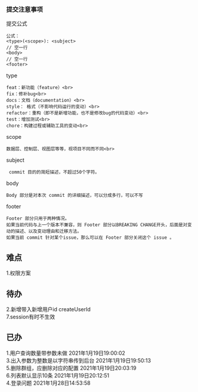 ### 提交注意事项
提交公式

    公式：
    <type>(<scope>): <subject>
    // 空一行
    <body>
    // 空一行
    <footer>
type

    feat：新功能（feature）<br>
    fix：修补bug<br>
    docs：文档（documentation）<br>
    style： 格式（不影响代码运行的变动）<br>
    refactor：重构（即不是新增功能，也不是修改bug的代码变动）<br>
    test：增加测试<br>
    chore：构建过程或辅助工具的变动<br>
scope <br>

    数据层、控制层、视图层等等，视项目不同而不同<br>
subject <br>

     commit 目的的简短描述，不超过50个字符。    
body <br>

    Body 部分是对本次 commit 的详细描述，可以分成多行，可以不写 
footer <br>

    Footer 部分只用于两种情况。
    如果当前代码与上一个版本不兼容，则 Footer 部分以BREAKING CHANGE开头，后面是对变动的描述、以及变动理由和迁移方法。
    如果当前 commit 针对某个issue，那么可以在 Footer 部分关闭这个 issue 。
## 难点
1.权限方案

## 待办
2.新增带入新增用户id createUserId <br>
7.session有时不生效 <br>


## 已办
1.用户查询数量带参数未做    2021年1月19日19:00:02 <br>
3.出入参数为整数是以字符串传到后台 2021年1月19日19:50:13<br>
5.删除群组，应删除对应的配置 2021年1月19日20:03:19<br>
6.列表默认显示10条 2021年1月19日20:12:51<br>
4.登录问题 2021年1月28日14:53:58<br>


